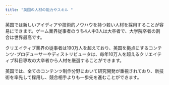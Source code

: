 ```yaml
---
title: "英国の人材の能力やスキル "
---
```

英国では新しいアイディアや技術的ノウハウを持つ若い人材を採用することが容易にできます。ゲーム業界従事者のうち4人中3人は大卒者で、大学院卒者の割合は世界最高です。 

クリエイティブ業界の従事者は190万人を超えており、英国を拠点にするコンテンツ･プロデューサーやディストリビュータは、毎年10万人を超えるクリエイティブ科目専攻の大卒者から人材を厳選することができます。

英国では、全てのコンテンツ制作分野において研究開発が重視されており、新技術を率先して採用し、競合相手よりも一歩先を進むことができます。
